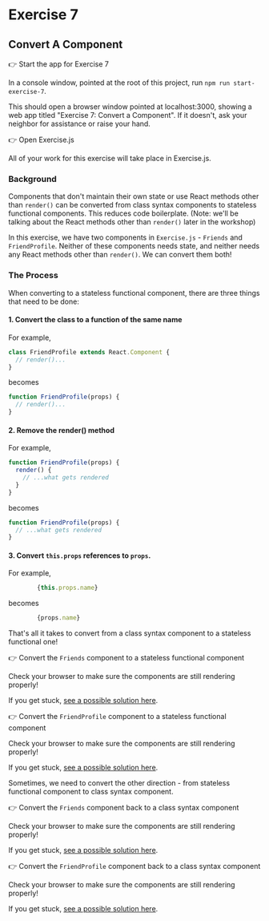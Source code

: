 # Exercise 7
## Convert A Component

&#128073; Start the app for Exercise 7

In a console window, pointed at the root of this project, run `npm run start-exercise-7`.

This should open a browser window pointed at localhost:3000, showing a web app titled "Exercise 7: Convert a Component". If it doesn't, ask your neighbor for assistance or raise your hand.

&#128073; Open Exercise.js

All of your work for this exercise will take place in Exercise.js.

### Background

Components that don't maintain their own state or use React methods other than `render()` can be converted from class syntax components to stateless functional components. This reduces code boilerplate. (Note: we'll be talking about the React methods other than `render()` later in the workshop)

In this exercise, we have two components in `Exercise.js` - `Friends` and `FriendProfile`. Neither of these components needs state, and neither needs any React methods other than `render()`. We can convert them both!

### The Process

When converting to a stateless functional component, there are three things that need to be done:

#### 1. Convert the class to a function of the same name

For example, 

```jsx
class FriendProfile extends React.Component {
  // render()...
}
```

becomes

```jsx
function FriendProfile(props) {
  // render()...
}
```

#### 2. Remove the render() method

For example,

```jsx
function FriendProfile(props) {
  render() {
    // ...what gets rendered
  }
}
```

becomes

```jsx
function FriendProfile(props) {
  // ...what gets rendered
}
```

#### 3. Convert `this.props` references to `props`.

For example,

```jsx
        {this.props.name}
```

becomes

```jsx
        {props.name}
```

That's all it takes to convert from a class syntax component to a stateless functional one!

&#128073; Convert the `Friends` component to a stateless functional component

Check your browser to make sure the components are still rendering properly!

If you get stuck, [see a possible solution here](./SOLUTIONS.md#friends-to-stateless).

&#128073; Convert the `FriendProfile` component to a stateless functional component

Check your browser to make sure the components are still rendering properly!

If you get stuck, [see a possible solution here](./SOLUTIONS.md#friendprofile-to-stateless).

Sometimes, we need to convert the other direction - from stateless functional component to class syntax component.

&#128073; Convert the `Friends` component back to a class syntax component

Check your browser to make sure the components are still rendering properly!

If you get stuck, [see a possible solution here](./SOLUTIONS.md#friends-to-class).

&#128073; Convert the `FriendProfile` component back to a class syntax component

Check your browser to make sure the components are still rendering properly!

If you get stuck, [see a possible solution here](./SOLUTIONS.md#friendprofile-to-class).
